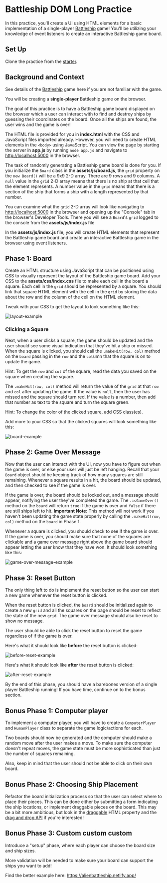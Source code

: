 # Battleship DOM Long Practice

In this practice, you'll create a UI using HTML elements for a basic
implementation of a single-player [Battleship][battleship] game! You'll be
utilizing your knowledge of event listeners to create an interactive Battleship
game board.

## Set Up

Clone the practice from the [starter].

## Background and Context

See details of the [Battleship][battleship] game here if you are not familiar
with the game.

You will be creating a **single-player** Battleship game on the browser.

The goal of this practice is to have a Battleship game board displayed on the
browser which a user can interact with to find and destroy ships by guessing
their coordinates on the board. Once all the ships are found, the user wins and
the game is over!

The HTML file is provided for you in **index.html** with the CSS and JavaScript
files imported already. However, you will need to create HTML elements in the
`<body>` using JavaScript. You can view the page by starting the server in
**app.js** by running `node app.js` and navigate to [http://localhost:5000] in
the browser.

The task of randomly generating a Battleship game board is done for you. If you
initialize the `Board` class in the **assets/js/board.js**, the `grid` property
on the `new Board()` will be a 9x9 2-D array. There are 9 rows and 9 columns.
A `null` value in the `grid` 2-D array means that there is no ship at that cell
that the element represents. A number value in the `grid` means that there is
a section of the ship that forms a ship with a length represented by that
number.

You can examine what the `grid` 2-D array will look like navigating to
[http://localhost:5000] in the browser and opening up the "Console" tab in the
browser's Developer Tools. There you will see a `Board`'s `grid` logged to the
console from the **assets/js/index.js** file

In the **assets/js/index.js** file, you will create HTML elements that represent
the Battleship game board and create an interactive Battleship game in the
browser using event listeners.

## Phase 1: Board

Create an HTML structure using JavaScript that can be positioned using CSS to
visually represent the layout of the Battleship game board. Add your CSS to the
**assets/css/index.css** file to make each cell in the board a square. Each
cell in the `grid` should be represented by a square. You should link that
square HTML element with the cell in the `grid` by storing the data about the
row and the column of the cell on the HTML element.

Tweak with your CSS to get the layout to look something like this:

![layout-example]

### Clicking a Square

Next, when a user clicks a square, the game should be updated and the user
should see some visual indication that they've hit a ship or missed. When the
square is clicked, you should call the `.makeHit(row, col)` method on the
`board` passing in the `row` and the `col`umn that the square is on to update
the game.

Hint: To get the `row` and `col` of the square, read the data you saved on the
square when creating the square.

The `.makeHit(row, col)` method will return the value of the `grid` at that
`row` and `col` after updating the game. If the value is `null`, then the user
has missed and the square should turn red. If the value is a number, then add
that number as text to the square and turn the square green.

Hint: To change the color of the clicked square, add CSS class(es).

Add more to your CSS so that the clicked squares will look something like this:

![board-example]

## Phase 2: Game Over Message

Now that the user can interact with the UI, now you have to figure out when the
game is over, or else your user will just be left hanging. Recall that your
`Board` object should be keeping track of how many squares are still remaining.
Whenever a square results in a hit, the board should be updated, and then
checked to see if the game is over.

If the game is over, the board should be locked out, and a message should
appear, notifying the user they've completed the game. The `.isGameOver()`
method on the `board` will return `true` if the game is over and `false` if
there are still ships left to hit. **Important Note:** This method will not work
if you haven't been updating the game state properly by calling the
`.makeHit(row, col)` method on the `board` in Phase 1.

Whenever a square is clicked, you should check to see if the game is over. If
the game is over, you should make sure that none of the squares are clickable
and a game over message right above the game board should appear letting the
user know that they have won. It should look something like this:

![game-over-message-example]

## Phase 3: Reset Button

The only thing left to do is implement the reset button so the user can start a
new game whenever the reset button is clicked.

When the reset button is clicked, the `board` should be initialized again to
create a new `grid` and all the squares on the page should be reset to reflect
the state of the new `grid`. The game over message should also be reset to show
no message.

The user should be able to click the reset button to reset the game regardless
of if the game is over.

Here's what it should look like **before** the reset button is clicked:

![before-reset-example]

Here's what it should look like **after** the reset button is clicked:

![after-reset-example]

By the end of this phase, you should have a barebones version of a single
player Battleship running! If you have time, continue on to the bonus section.

## Bonus Phase 1: Computer player

To implement a computer player, you will have to create a `ComputerPlayer` and
`HumanPlayer` class to separate the game logic/actions for each.

Two boards should now be generated and the computer should make a random move
after the user makes a move. To make sure the computer doesn't repeat moves,
the game state must be more sophisticated than just the number of squares
remaining.

Also, keep in mind that the user should not be able to click on their own
board.

## Bonus Phase 2: Choosing Ship Placement

Refactor the board initialization process so that the user can select where
to place their pieces. This can be done either by submitting a form indicating
the ship locations, or implement draggable pieces on the board. This may be
a bit more ambitious, but look in the [draggable] HTML property and the
[drag and drop API] if you're interested!

## Bonus Phase 3: Custom custom custom

Introduce a "setup" phase, where each player can choose the board size and
ship sizes.

More validation will be needed to make sure your board can support the ships
you want to add!

[starter]: https://github.com/appacademy/practice-for-week-09-battleship-dom
[battleship]: http://en.wikipedia.org/wiki/Battleship_%28game%29
[layout-example]: https://appacademy-open-assets.s3.us-west-1.amazonaws.com/Modular-Curriculum/content/week-09/practice-battleship-dom/battleship-layout.png
[board-example]: https://appacademy-open-assets.s3.us-west-1.amazonaws.com/Modular-Curriculum/content/week-09/practice-battleship-dom/battleship-board.png
[game-over-message-example]: https://appacademy-open-assets.s3.us-west-1.amazonaws.com/Modular-Curriculum/content/week-09/practice-battleship-dom/battleship-game-over-message.png
[before-reset-example]: https://appacademy-open-assets.s3.us-west-1.amazonaws.com/Modular-Curriculum/content/week-09/practice-battleship-dom/battleship-before-reset.png
[after-reset-example]: https://appacademy-open-assets.s3.us-west-1.amazonaws.com/Modular-Curriculum/content/week-09/practice-battleship-dom/battleship-after-reset.png
[http://localhost:5000]: http://localhost:5000
[draggable]: https://developer.mozilla.org/en-US/docs/Web/HTML/Global_attributes/draggable
[drag and drop API]: https://developer.mozilla.org/en-US/docs/Web/API/HTML_Drag_and_Drop_API

Find the better example here:
https://alienbattleship.netlify.app/
